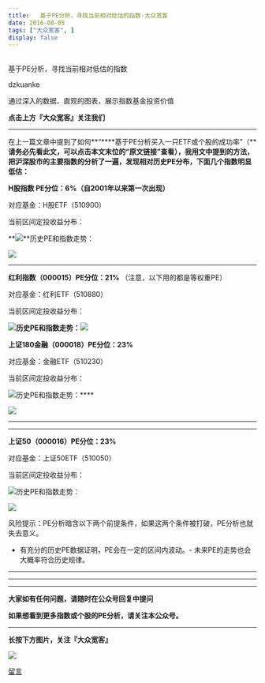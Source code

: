 ```yaml
---
title:   基于PE分析，寻找当前相对低估的指数-大众宽客
date: 2016-08-05
tags: ["大众宽客", ]
display: false
---
```



## 



基于PE分析，寻找当前相对低估的指数




dzkuanke




通过深入的数据、直观的图表，展示指数基金投资价值


**点击上方『大众宽客』关注我们**

****

在上一篇文章中提到了如何**“****基于PE分析买入一只ETF或个股的成功率”（****请务必先看此文，可以点击本文末位的“原文链接”查看）**，我用文中提到的方法，把沪深股市的主要指数的分析了一遍，发现**相对历史PE分布，下面几个指数明显低估：**



**H股指数 PE分位：6%（自2001年以来第一次出现）**

对应基金：H股ETF（510900）



当前区间定投收益分布：

**<img data-s="300,640" data-type="png" src="http://mmbiz.qpic.cn/mmbiz/PKw3FQPmhIg7IPXM2UJNDgzWXlC20RJTgMkP0MdiaYkzeeKzM4RUq8jTAfpLY60GxjlXjoeCDX6vkOV5d3ud8YQ/0?wx_fmt=png" data-ratio="0.741106719367589" data-w="506"/>**历史PE和指数走势：

**<img data-s="300,640" data-type="png" src="http://mmbiz.qpic.cn/mmbiz/PKw3FQPmhIg7IPXM2UJNDgzWXlC20RJTchgib4F6JQiao7rnTD8Jo4210m91Z7THhwWudZIZpopiaQEMk5SELepbw/0?wx_fmt=png" data-ratio="0.6025179856115108" data-w=""/>**

****

**红利指数（000015）PE分位：21%** （注意，以下用的都是等权重PE）

对应基金：红利ETF（510880）



当前区间定投收益分布：

**<img data-s="300,640" data-type="png" src="http://mmbiz.qpic.cn/mmbiz/PKw3FQPmhIg7IPXM2UJNDgzWXlC20RJTM5WepJcAUmHCGFvtR8ic7eSz4lHhAic4cbc65YibGnnxTr8qWasH314kg/0?wx_fmt=png" data-ratio="0.7416173570019724" data-w="507"/>**历史PE和指数走势：**<img data-s="300,640" data-type="png" src="http://mmbiz.qpic.cn/mmbiz/PKw3FQPmhIg7IPXM2UJNDgzWXlC20RJTZHdzmvvzD6yTQd95ecUpWhDw72sCkKfEdzdKT8RPkf2DIqeDia9zXIA/0?wx_fmt=png" data-ratio="0.5809352517985612" data-w=""/>**





**上证180金融（000018）PE分位：23%**

对应基金：金融ETF（510230）



当前区间定投收益分布：

<img data-s="300,640" data-type="png" src="http://mmbiz.qpic.cn/mmbiz/PKw3FQPmhIg7IPXM2UJNDgzWXlC20RJTia3cQMKajkLFLXF1QF0GuHWNmLDkGqoHLib1nIKSeic04by4SUaT6FiaWg/0?wx_fmt=png" data-ratio="0.7396449704142012" data-w="507"/>历史PE和指数走势：****

<img data-s="300,640" data-type="png" src="http://mmbiz.qpic.cn/mmbiz/PKw3FQPmhIg7IPXM2UJNDgzWXlC20RJTJJdhvicqH3Y5nRAEfbIxRP9zVutGzF8mZNRcOwrXxxOZpnjPVHQakyw/0?wx_fmt=png" data-ratio="0.5863309352517986" data-w=""/>



****

****

**上证50（000016）PE分位：23%**

对应基金：上证50ETF（510050）



当前区间定投收益分布：

<img data-s="300,640" data-type="png" src="http://mmbiz.qpic.cn/mmbiz/PKw3FQPmhIg7IPXM2UJNDgzWXlC20RJTDGWCTic68f7ibiavFDkke8lJlMGhvuFvqj9ZTFTn3ZTMvpqJ6MLYuc0Aw/0?wx_fmt=png" data-ratio="0.7244701348747592" data-w="519"/>历史PE和指数走势：

<img data-s="300,640" data-type="png" src="http://mmbiz.qpic.cn/mmbiz/PKw3FQPmhIg7IPXM2UJNDgzWXlC20RJT3uticwBuZUiawrbktareHrbeU5Fib1URbO0U3qtSjv5H1YYJFLicEgusaQ/0?wx_fmt=png" data-ratio="0.5809352517985612" data-w=""/>





风险提示：PE分析暗含以下两个前提条件，如果这两个条件被打破，PE分析也就失去意义。
- 有充分的历史PE数据证明，PE会在一定的区间内波动。- 未来PE的走势也会大概率符合历史规律。
****

****

****

**大家如有任何问题，请随时在公众号回复中提问**

**如果想看到更多指数或个股的PE分析，请关注本公众号。**

****

**长按下方图片，关注『大众宽客』**

<img data-s="300,640" data-type="png" data-ratio="1" data-w="129" width="auto" width="auto" src="http://mmbiz.qpic.cn/mmbiz/PKw3FQPmhIjpOw70YiaHYQTPb4TKoqns9M2zxiaLBv1cUZiaEHqVweTjuaW7lzQUemHLxv6k8MpLq8r6cvFhqmDfg/640?wx_fmt=png" style="box-sizing: border-box !important; word-wrap: break-word !important; width: auto !important; visibility: visible !important;"/>









[留言](javascript:;)